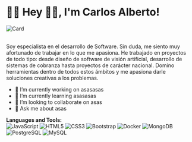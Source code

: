 # 👨‍💻 Hey 👋🏽, I'm Carlos Alberto!
![Card](https://user-images.githubusercontent.com/45578241/218528177-0f0f1ccb-c987-46bc-aca7-cc394f5c81f6.png)
<br />
<br />

Soy especialista en el desarrollo de Software. Sin duda, me siento muy afortunado de trabajar en lo que me apasiona.
He trabajado en proyectos de todo tipo: desde diseño de software de visión artificial, desarrollo de sistemas de cobranza hasta proyectos de carácter nacional. 
Domino herramientas dentro de todos estos ámbitos y me apasiona darle soluciones creativas a los problemas.

- 🔭 I’m currently working on asasasas 
- 🌱 I’m currently learning asasasas 
- 👯 I’m looking to collaborate on asas 
- 💬 Ask me about asas 

**Languages and Tools:**  
![JavaScript](https://img.shields.io/badge/-JavaScript-black?style=flat-square&logo=javascript)
![HTML5](https://img.shields.io/badge/-HTML5-E34F26?style=flat-square&logo=html5&logoColor=white)
![CSS3](https://img.shields.io/badge/-CSS3-1572B6?style=flat-square&logo=css3)
![Bootstrap](https://img.shields.io/badge/-Bootstrap-563D7C?style=flat-square&logo=bootstrap)
![Docker](https://img.shields.io/badge/-Docker-black?style=flat-square&logo=docker)
![MongoDB](https://img.shields.io/badge/-MongoDB-black?style=flat-square&logo=mongodb)
![PostgreSQL](https://img.shields.io/badge/-PostgreSQL-336791?style=flat-square&logo=postgresql)
![MySQL](https://img.shields.io/badge/-MySQL-black?style=flat-square&logo=mysql)
